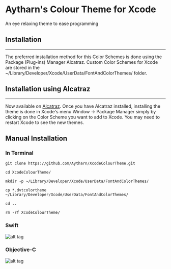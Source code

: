 # Aytharn's Colour Theme for Xcode
An eye relaxing theme to ease programming

## Installation
***
The preferred installation method for this Color Schemes is done using the Package (Plug-ins) Manager Alcatraz. Custom Color Schemes for Xcode are stored in the ~/Library/Developer/Xcode/UserData/FontAndColorThemes/ folder.

## Installation using Alcatraz
***
Now available on [Alcatraz](https://github.com/supermarin/Alcatraz). Once you have Alcatraz installed, installing the theme is done in Xcode's menu Window -> Package Manager simply by clicking on the Color Scheme you want to add to Xcode. You may need to restart Xcode to see the new themes.

## Manual Installation

### In Terminal
```
git clone https://github.com/Aytharn/XcodeColourTheme.git

cd XcodeColourTheme/

mkdir -p ~/Library/Developer/Xcode/UserData/FontAndColorThemes/

cp *.dvtcolortheme ~/Library/Developer/Xcode/UserData/FontAndColorThemes/

cd ..

rm -rf XcodeColourTheme/
```
### Swift
![alt tag](https://github.com/Aytharn/XcodeColourTheme/Swift-Sample.jpg)

### Objective-C
![alt tag](https://github.com/Aytharn/XcodeColourTheme/Objective-C-Sample.jpg)
